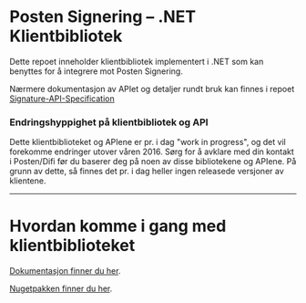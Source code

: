 # Posten Signering – .NET Klientbibliotek

Dette repoet inneholder klientbibliotek implementert i .NET som kan benyttes for å integrere mot Posten Signering. 

Nærmere dokumentasjon av APIet og detaljer rundt bruk kan finnes i repoet [Signature-API-Specification](https://github.com/digipost/signature-api-specification)

### Endringshyppighet på klientbibliotek og API
Dette klientbiblioteket og APIene er pr. i dag "work in progress", og det vil forekomme endringer utover våren 2016. Sørg for å avklare med din kontakt i Posten/Difi før du baserer deg på noen av disse bibliotekene og APIene. På grunn av dette, så finnes det pr. i dag heller ingen releasede versjoner av klientene.

---

# Hvordan komme i gang med klientbiblioteket

[Dokumentasjon finner du her](http://digipost.github.io/signature-api-client-dotnet/).

[Nugetpakken finner du her](https://www.nuget.org/packages/digipost-signature-api-client/).
